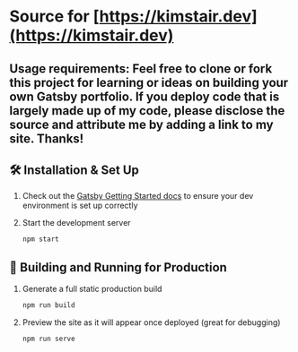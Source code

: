 # Source for [https://kimstair.dev](https://kimstair.dev)

## Usage requirements: Feel free to clone or fork this project for learning or ideas on building your own Gatsby portfolio. If you deploy code that is largely made up of my code, please disclose the source and attribute me by adding a link to my site. Thanks!

## 🛠 Installation & Set Up

1. Check out the [Gatsby Getting Started docs](https://www.gatsbyjs.com/docs/tutorial/getting-started/part-0/) to ensure your dev environment is set up correctly

2. Start the development server

   ```sh
   npm start
   ```

## 🚀 Building and Running for Production

1. Generate a full static production build

   ```sh
   npm run build
   ```

2. Preview the site as it will appear once deployed (great for debugging)

   ```sh
   npm run serve
   ```

